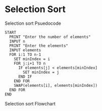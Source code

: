 # Selection Sort

Selection sort Psuedocode

```
START
  PRINT "Enter the number of elements"
  INPUT n
  PRINT "Enter the elements"
  INPUT elements
  FOR i:1 TO n-1
    SET minIndex = i      
    FOR j:i+1 TO n
      IF elements[j] < elements[minIndex]
        SET minIndex = j  
      END IF
    END FOR
    SWAP(elements[i], elements[minIndex])  
  END FOR
END

```
Selection sort Flowchart



